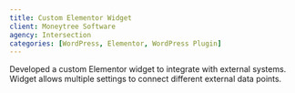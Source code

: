 ```yaml
---
title: Custom Elementor Widget
client: Moneytree Software
agency: Intersection
categories: [WordPress, Elementor, WordPress Plugin]
---
```


Developed a custom Elementor widget to integrate with external systems. Widget allows multiple settings to connect different external data points.
